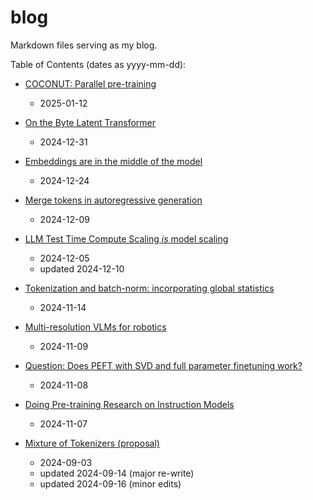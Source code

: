 # blog

Markdown files serving as my blog.

Table of Contents (dates as yyyy-mm-dd):

- [COCONUT: Parallel pre-training](contents/COCONUT-parallel-pretraining/article.md)
  - 2025-01-12

- [On the Byte Latent Transformer](contents/byte-latent-transformer/article.md)
  - 2024-12-31

- [Embeddings are in the middle of the model](contents/embeddings-thoughts/article.md)
  - 2024-12-24

- [Merge tokens in autoregressive generation](contents/token-merge/merge-tokens-in-autoregressive-generation.md)
  - 2024-12-09

- [LLM Test Time Compute Scaling *is* model scaling](contents/llm-test-time-scaling-is-model-scaling/test-time-scaling-is-model-scaling.md)
  - 2024-12-05
  - updated 2024-12-10

- [Tokenization and batch-norm: incorporating global statistics](contents/tokenization-and-batchnorm/tokenization-and-batchnorm.md)
  - 2024-11-14

- [Multi-resolution VLMs for robotics](contents/muli-resolution-vlms/README.md)
  - 2024-11-09

- [Question: Does PEFT with SVD and full parameter finetuning work?](contents/question-does-peft-with-svd-and-full-parameter-finetuning-work/README.md)
  - 2024-11-08

- [Doing Pre-training Research on Instruction Models](contents/doing-pretraining-research-on-instruction-models/README.md)
  - 2024-11-07

- [Mixture of Tokenizers (proposal)](contents/mixture-of-tokenizers/README.md)
  - 2024-09-03
  - updated 2024-09-14 (major re-write)
  - updated 2024-09-16 (minor edits)
